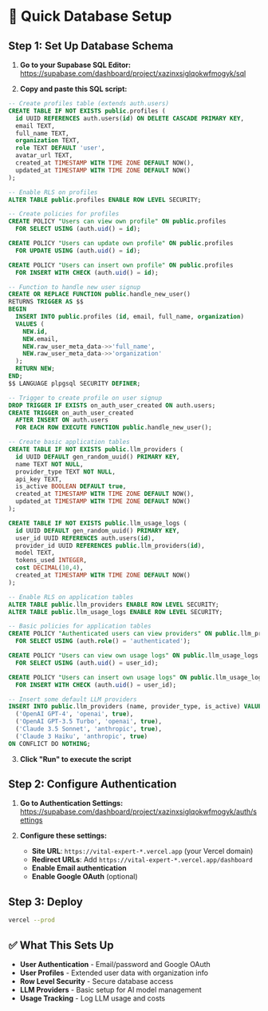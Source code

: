 # 🚀 Quick Database Setup

## Step 1: Set Up Database Schema

1. **Go to your Supabase SQL Editor:**
   https://supabase.com/dashboard/project/xazinxsiglqokwfmogyk/sql

2. **Copy and paste this SQL script:**

```sql
-- Create profiles table (extends auth.users)
CREATE TABLE IF NOT EXISTS public.profiles (
  id UUID REFERENCES auth.users(id) ON DELETE CASCADE PRIMARY KEY,
  email TEXT,
  full_name TEXT,
  organization TEXT,
  role TEXT DEFAULT 'user',
  avatar_url TEXT,
  created_at TIMESTAMP WITH TIME ZONE DEFAULT NOW(),
  updated_at TIMESTAMP WITH TIME ZONE DEFAULT NOW()
);

-- Enable RLS on profiles
ALTER TABLE public.profiles ENABLE ROW LEVEL SECURITY;

-- Create policies for profiles
CREATE POLICY "Users can view own profile" ON public.profiles
  FOR SELECT USING (auth.uid() = id);

CREATE POLICY "Users can update own profile" ON public.profiles
  FOR UPDATE USING (auth.uid() = id);

CREATE POLICY "Users can insert own profile" ON public.profiles
  FOR INSERT WITH CHECK (auth.uid() = id);

-- Function to handle new user signup
CREATE OR REPLACE FUNCTION public.handle_new_user()
RETURNS TRIGGER AS $$
BEGIN
  INSERT INTO public.profiles (id, email, full_name, organization)
  VALUES (
    NEW.id,
    NEW.email,
    NEW.raw_user_meta_data->>'full_name',
    NEW.raw_user_meta_data->>'organization'
  );
  RETURN NEW;
END;
$$ LANGUAGE plpgsql SECURITY DEFINER;

-- Trigger to create profile on user signup
DROP TRIGGER IF EXISTS on_auth_user_created ON auth.users;
CREATE TRIGGER on_auth_user_created
  AFTER INSERT ON auth.users
  FOR EACH ROW EXECUTE FUNCTION public.handle_new_user();

-- Create basic application tables
CREATE TABLE IF NOT EXISTS public.llm_providers (
  id UUID DEFAULT gen_random_uuid() PRIMARY KEY,
  name TEXT NOT NULL,
  provider_type TEXT NOT NULL,
  api_key TEXT,
  is_active BOOLEAN DEFAULT true,
  created_at TIMESTAMP WITH TIME ZONE DEFAULT NOW(),
  updated_at TIMESTAMP WITH TIME ZONE DEFAULT NOW()
);

CREATE TABLE IF NOT EXISTS public.llm_usage_logs (
  id UUID DEFAULT gen_random_uuid() PRIMARY KEY,
  user_id UUID REFERENCES auth.users(id),
  provider_id UUID REFERENCES public.llm_providers(id),
  model TEXT,
  tokens_used INTEGER,
  cost DECIMAL(10,4),
  created_at TIMESTAMP WITH TIME ZONE DEFAULT NOW()
);

-- Enable RLS on application tables
ALTER TABLE public.llm_providers ENABLE ROW LEVEL SECURITY;
ALTER TABLE public.llm_usage_logs ENABLE ROW LEVEL SECURITY;

-- Basic policies for application tables
CREATE POLICY "Authenticated users can view providers" ON public.llm_providers
  FOR SELECT USING (auth.role() = 'authenticated');

CREATE POLICY "Users can view own usage logs" ON public.llm_usage_logs
  FOR SELECT USING (auth.uid() = user_id);

CREATE POLICY "Users can insert own usage logs" ON public.llm_usage_logs
  FOR INSERT WITH CHECK (auth.uid() = user_id);

-- Insert some default LLM providers
INSERT INTO public.llm_providers (name, provider_type, is_active) VALUES
  ('OpenAI GPT-4', 'openai', true),
  ('OpenAI GPT-3.5 Turbo', 'openai', true),
  ('Claude 3.5 Sonnet', 'anthropic', true),
  ('Claude 3 Haiku', 'anthropic', true)
ON CONFLICT DO NOTHING;
```

3. **Click "Run" to execute the script**

## Step 2: Configure Authentication

1. **Go to Authentication Settings:**
   https://supabase.com/dashboard/project/xazinxsiglqokwfmogyk/auth/settings

2. **Configure these settings:**
   - **Site URL**: `https://vital-expert-*.vercel.app` (your Vercel domain)
   - **Redirect URLs**: Add `https://vital-expert-*.vercel.app/dashboard`
   - **Enable Email authentication**
   - **Enable Google OAuth** (optional)

## Step 3: Deploy

```bash
vercel --prod
```

## ✅ What This Sets Up

- **User Authentication** - Email/password and Google OAuth
- **User Profiles** - Extended user data with organization info
- **Row Level Security** - Secure database access
- **LLM Providers** - Basic setup for AI model management
- **Usage Tracking** - Log LLM usage and costs
